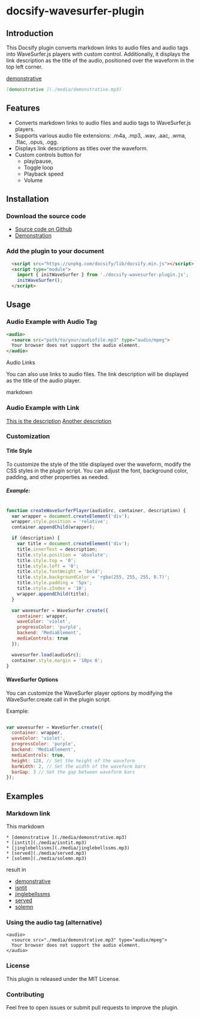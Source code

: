 # docsify-wavesurfer-plugin

## Introduction

This Docsify plugin converts markdown links to audio files and audio tags into WaveSurfer.js players with custom control. 
Additionally, it displays the link description as the title of the audio, positioned over the waveform in the top left corner.


[demonstrative ](./media/demonstrative.mp3)

```markdown
[demonstrative ](./media/demonstrative.mp3)
```

## Features

* Converts markdown links to audio files and audio tags to WaveSurfer.js players.
* Supports various audio file extensions: .m4a, .mp3, .wav, .aac, .wma, .flac, .opus, .ogg.
* Displays link descriptions as titles over the waveform.
* Custom controls button for 
  * play/pause, 
  * Toggle loop
  * Playback speed 
  * Volume

## Installation

### Download the source code


* [Source code on Github](https://github.com/gllmAR/docsify-wavesurfer-plugin)
* [Demonstration](https://gllmar.github.io/docsify-wavesurfer-plugin)

### Add the plugin to your document

```html
  <script src="https://unpkg.com/docsify/lib/docsify.min.js"></script>
  <script type="module">
    import { initWaveSurfer } from './docsify-wavesurfer-plugin.js';
    initWaveSurfer();
  </script>
```
<!-- 
```javascript
  <script src="https://unpkg.com/docsify/lib/docsify.min.js"></script>
  <script src="https://unpkg.com/wavesurfer.js"></script>
  <script src="./docsify-wavesurfer-plugin.js"></script>
``` -->

## Usage

### Audio Example with Audio Tag

```html
<audio>
  <source src="path/to/your/audiofile.mp3" type="audio/mpeg">
  Your browser does not support the audio element.
</audio>
```

Audio Links

You can also use links to audio files. The link description will be displayed as the title of the audio player.

markdown

### Audio Example with Link

[This is the description](./media/demonstrative.mp3)
[Another description](./media/isntit.mp3)

### Customization
#### Title Style

To customize the style of the title displayed over the waveform, modify the CSS styles in the plugin script. You can adjust the font, background color, padding, and other properties as needed.

##### Example:

```javascript

function createWaveSurferPlayer(audioSrc, container, description) {
  var wrapper = document.createElement('div');
  wrapper.style.position = 'relative';
  container.appendChild(wrapper);

  if (description) {
    var title = document.createElement('div');
    title.innerText = description;
    title.style.position = 'absolute';
    title.style.top = '0';
    title.style.left = '0';
    title.style.fontWeight = 'bold';
    title.style.backgroundColor = 'rgba(255, 255, 255, 0.7)';
    title.style.padding = '5px';
    title.style.zIndex = '10';
    wrapper.appendChild(title);
  }

  var wavesurfer = WaveSurfer.create({
    container: wrapper,
    waveColor: 'violet',
    progressColor: 'purple',
    backend: 'MediaElement',
    mediaControls: true
  });

  wavesurfer.load(audioSrc);
  container.style.margin = '10px 0';
}
```

#### WaveSurfer Options

You can customize the WaveSurfer player options by modifying the WaveSurfer.create call in the plugin script.

Example:

```javascript

var wavesurfer = WaveSurfer.create({
  container: wrapper,
  waveColor: 'violet',
  progressColor: 'purple',
  backend: 'MediaElement',
  mediaControls: true,
  height: 128, // Set the height of the waveform
  barWidth: 2, // Set the width of the waveform bars
  barGap: 3 // Set the gap between waveform bars
});

```



## Examples

### Markdown link

This markdown 

```
* [demonstrative ](./media/demonstrative.mp3)
* [isntit](./media/isntit.mp3)
* [jinglebellssms](./media/jinglebellssms.mp3)
* [served](./media/served.mp3)
* [solemn](./media/solemn.mp3)
```
result in 

* [demonstrative ](./media/demonstrative.mp3)
* [isntit](./media/isntit.mp3)
* [jinglebellssms](./media/jinglebellssms.mp3)
* [served](./media/served.mp3)
* [solemn](./media/solemn.mp3)



### Using the audio tag (alternative)

```
<audio>
  <source src="./media/demonstrative.mp3" type="audio/mpeg">
  Your browser does not support the audio element.
</audio>
```

<audio>
  <source src="./media/demonstrative.mp3" type="audio/mpeg">
  Your browser does not support the audio element.
</audio>


### License

This plugin is released under the MIT License.



### Contributing


Feel free to open issues or submit pull requests to improve the plugin.